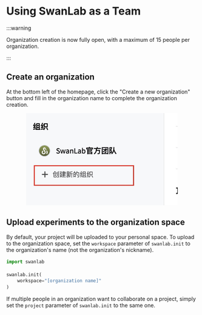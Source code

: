 # Using SwanLab as a Team

:::warning 

Organization creation is now fully open, with a maximum of 15 people per organization.

:::

## Create an organization

At the bottom left of the homepage, click the "Create a new organization" button and fill in the organization name to complete the organization creation.


<div align="center">
<img src="/assets/organization-create.jpg" width="400">
</div>

## Upload experiments to the organization space

By default, your project will be uploaded to your personal space. 
To upload to the organization space, set the `workspace` parameter of `swanlab.init` to the organization's name (not the organization's nickname).

```python
import swanlab

swanlab.init(
    workspace="[organization name]"
)
```

If multiple people in an organization want to collaborate on a project, simply set the `project` parameter of `swanlab.init` to the same one.

